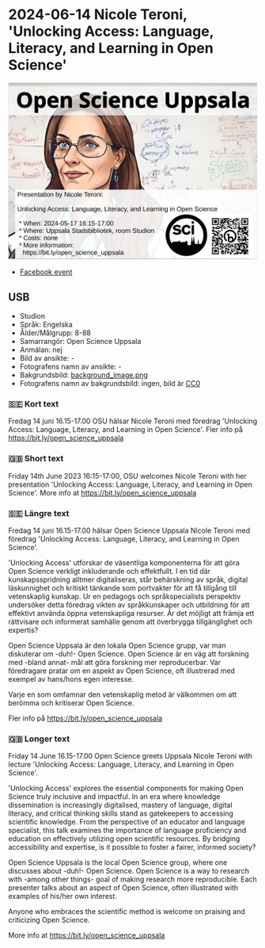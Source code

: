 # 2024-06-14 Nicole Teroni, 'Unlocking Access: Language, Literacy, and Learning in Open Science'

![](20240614_screens.jpg)

 * [Facebook event](https://fb.me/e/blcUoGz76)

## USB

 * Studion
 * Språk: Engelska
 * Ålder/Målgrupp: 8-88
 * Samarrangör: Open Science Uppsala
 * Anmälan: nej
 * Bild av ansikte: -
 * Fotografens namn av ansikte: -
 * Bakgrundsbild: [background_image.png](background_image.png)
 * Fotografens namn av bakgrundsbild: ingen, bild är [CC0](https://en.wikipedia.org/wiki/Creative_Commons_license#Zero_/_public_domain)

### :sweden: Kort text

Fredag 14 juni 16.15-17.00 OSU hälsar Nicole Teroni
med föredrag 'Unlocking Access: Language, Literacy, and Learning in Open Science'.
Fler info på https://bit.ly/open_science_uppsala

### :gb: Short text

Friday 14th June 2023 16:15-17:00, OSU welcomes Nicole Teroni
with her presentation 'Unlocking Access: Language, Literacy, and Learning in Open Science'.
More info at https://bit.ly/open_science_uppsala

### :sweden: Längre text

Fredag 14 juni 16.15-17.00 hälsar Open Science Uppsala
Nicole Teroni
med föredrag 'Unlocking Access: Language, Literacy, and Learning in Open Science'.

'Unlocking Access' utforskar de väsentliga komponenterna 
för att göra Open Science verkligt inkluderande och effektfullt. 
I en tid där kunskapsspridning alltmer digitaliseras, 
står behärskning av språk, digital läskunnighet och kritiskt tänkande 
som portvakter för att få tillgång till vetenskaplig kunskap. 
Ur en pedagogs och språkspecialists perspektiv undersöker 
detta föredrag vikten av språkkunskaper 
och utbildning för att effektivt använda öppna vetenskapliga resurser. 
Är det möjligt att främja ett rättvisare och informerat samhälle 
genom att överbrygga tillgänglighet och expertis?

Open Science Uppsala är den lokala Open Science grupp, 
var man diskuterar om -duh!- Open Science. 
Open Science är en väg att forskning med -bland annat- 
mål att göra forskning mer reproducerbar.
Var föredragare pratar om en aspekt av Open Science, oft
illustrerad med exempel av hans/hons egen interesse.

Varje en som omfamnar den vetenskaplig metod är välkommen
om att berömma och kritiserar Open Science.

Fler info på https://bit.ly/open_science_uppsala

### :gb: Longer text

Friday 14 June 16.15-17.00 Open Science greets Uppsala
Nicole Teroni
with lecture 'Unlocking Access: Language, Literacy, and Learning in Open Science'.

'Unlocking Access' explores the essential components for making Open Science truly inclusive and impactful. In an era where knowledge dissemination is increasingly digitalised, mastery of language, digital literacy, and critical thinking skills stand as gatekeepers to accessing scientific knowledge. From the perspective of an educator and language specialist, this talk examines the importance of language proficiency and education on effectively utilizing open scientific resources. By bridging accessibility and expertise, is it possible to foster a fairer, informed society?

Open Science Uppsala is the local Open Science group,
where one discusses about -duh!- Open Science.
Open Science is a way to research with -among other things-
goal of making research more reproducible.
Each presenter talks about an aspect of Open Science, often
illustrated with examples of his/her own interest.

Anyone who embraces the scientific method is welcome
on praising and criticizing Open Science.

More info at https://bit.ly/open_science_uppsala

